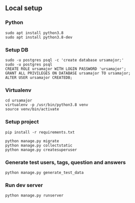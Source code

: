 ## Local setup

### Python
```shell script
sudo apt install python3.8
sudo apt install python3.8-dev
```

### Setup DB
```shell script
sudo -u postgres psql -c 'create database ursamajor;'
sudo -u postgres psql
CREATE ROLE ursamajor WITH LOGIN PASSWORD 'ursamajor';
GRANT ALL PRIVILEGES ON DATABASE ursamajor TO ursamajor;
ALTER USER ursamajor CREATEDB;
```
### Virtualenv

```shell script
cd ursamajor
virtualenv -p /usr/bin/python3.8 venv
source venv/bin/activate
```


### Setup project
```shell script
pip install -r requirements.txt
```

```shell script
python manage.py migrate
python manage.py collectstatic
python manage.py createsuperuser
```

### Generate test users, tags, question and answers
```shell script
python manage.py generate_test_data
```

### Run dev server
```shell script
python manage.py runserver
```
